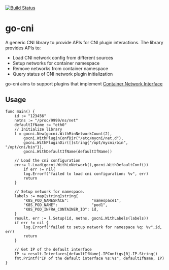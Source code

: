 [![Build Status](https://travis-ci.org/containerd/go-cni.svg?branch=master)](https://travis-ci.org/containerd/go-cni)

# go-cni

A generic CNI library to provide APIs for CNI plugin interactions. The library provides APIs to:

- Load CNI network config from different sources  
- Setup networks for container namespace
- Remove networks from container namespace
- Query status of CNI network plugin initialization

go-cni aims to support plugins that implement [Container Network Interface](https://github.com/containernetworking/cni)

## Usage
```
func main() {
	id := "123456"
	netns := "/proc/9999/ns/net"
	defaultIfName := "eth0"
	// Initialize library
	l = gocni.New(gocni.WithMinNetworkCount(2),
		gocni.WithPluginConfDir("/etc/mycni/net.d"),
		gocni.WithPluginDir([]string{"/opt/mycni/bin", "/opt/cni/bin"}),
		gocni.WithDefaultIfName(defaultIfName))
	
	// Load the cni configuration
	err:= l.Load(gocni.WithLoNetwork(),gocni.WithDefaultConf())
        if err != nil{
		log.Errorf("failed to load cni configuration: %v", err)
		return 
	}
	
	// Setup network for namespace.
	labels := map[string]string{
		"K8S_POD_NAMESPACE":          "namespace1",
		"K8S_POD_NAME":               "pod1",
		"K8S_POD_INFRA_CONTAINER_ID": id,
	}
	result, err := l.Setup(id, netns, gocni.WithLabels(labels))
	if err != nil {
		log.Errorf("failed to setup network for namespace %q: %v",id, err)
		return 
	}
	
	// Get IP of the default interface
	IP := result.Interfaces[defaultIfName].IPConfigs[0].IP.String()
	fmt.Printf("IP of the default interface %s:%s", defaultIfName, IP)
}
```

